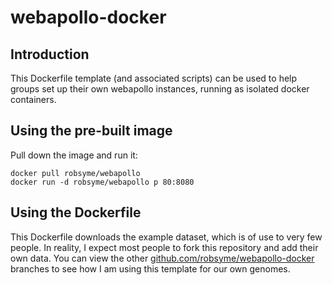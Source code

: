 webapollo-docker
====================

Introduction
------------

This Dockerfile template (and associated scripts) can be used to help groups set up their own webapollo instances, running as isolated docker containers.


Using the pre-built image
-------------------------

Pull down the image and run it:

    docker pull robsyme/webapollo
    docker run -d robsyme/webapollo p 80:8080

Using the Dockerfile
--------------------

This Dockerfile downloads the example dataset, which is of use to very few people. In reality, I expect most people to fork this repository and add their own data. You can view the other [github.com/robsyme/webapollo-docker](http://github.com/robsyme/webapollo-docker/)  branches to see how I am using this template for our own genomes.
